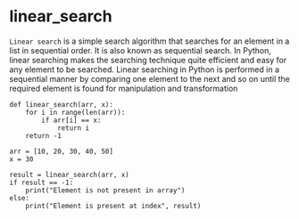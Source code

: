 # linear_search
`Linear search` is a simple search algorithm that searches for an element in a list in sequential order. It is also known as sequential search. In Python, linear searching makes the searching technique quite efficient and easy for any element to be searched. Linear searching in Python is performed in a sequential manner by comparing one element to the next and so on until the required element is found for manipulation and transformation

```
def linear_search(arr, x):
    for i in range(len(arr)):
        if arr[i] == x:
            return i
    return -1

arr = [10, 20, 30, 40, 50]
x = 30

result = linear_search(arr, x)
if result == -1:
    print("Element is not present in array")
else:
    print("Element is present at index", result)
```
